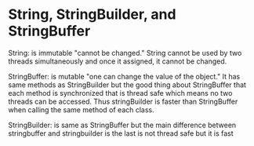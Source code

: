 
# String, StringBuilder, and StringBuffer

String: is immutable "cannot be changed." String cannot be used by two threads simultaneously and once it assigned, it cannot be changed.

StringBuffer: is mutable "one can change the value of the object." It has same methods as StringBuilder but the good thing about StringBuffer that each method is synchronized that is thread safe which means no two threads can be accessed. Thus stringBuilder is faster than StringBuffer when calling the same method of each class. 

StringBuilder: is same as StringBuffer but the main difference between stringbuffer and stringbuilder is the last is not thread safe but it is fast 
